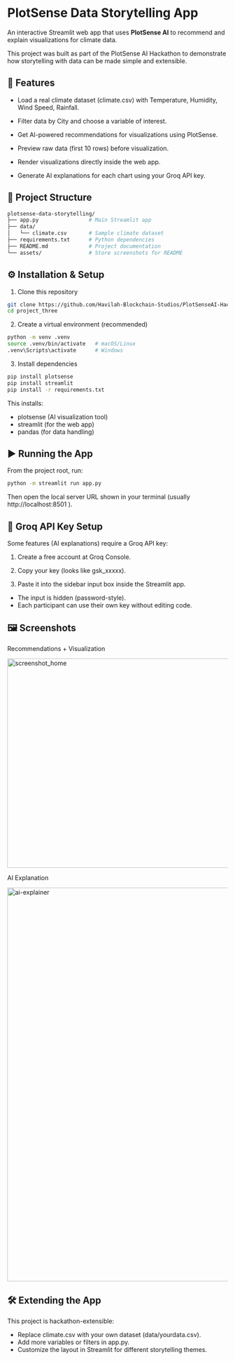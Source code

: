 # PlotSense Data Storytelling App

An interactive Streamlit web app that uses **PlotSense AI** to recommend and explain visualizations for climate data.

This project was built as part of the PlotSense AI Hackathon to demonstrate how storytelling with data can be made simple and extensible.

## 🚀 Features
- Load a real climate dataset (climate.csv) with Temperature, Humidity, Wind Speed, Rainfall.

- Filter data by City and choose a variable of interest.

- Get AI-powered recommendations for visualizations using PlotSense.

- Preview raw data (first 10 rows) before visualization.

- Render visualizations directly inside the web app.

- Generate AI explanations for each chart using your Groq API key.

## 📂 Project Structure
```bash
plotsense-data-storytelling/
├── app.py                # Main Streamlit app
├── data/
│   └── climate.csv       # Sample climate dataset
├── requirements.txt      # Python dependencies
├── README.md             # Project documentation
└── assets/               # Store screenshots for README
```

## ⚙️ Installation & Setup
1. Clone this repository
```bash
git clone https://github.com/Havilah-Blockchain-Studios/PlotSenseAI-Hackathon-Demo-Projects.git
cd project_three
```

2. Create a virtual environment (recommended)
```bash
python -m venv .venv
source .venv/bin/activate   # macOS/Linux
.venv\Scripts\activate      # Windows
```

3. Install dependencies
```bash
pip install plotsense
pip install streamlit
pip install -r requirements.txt
```
This installs:
- plotsense (AI visualization tool)
- streamlit (for the web app)
- pandas (for data handling)

## ▶️ Running the App

From the project root, run:
```bash
python -m streamlit run app.py
```
Then open the local server URL shown in your terminal (usually http://localhost:8501
).

## 🔑 Groq API Key Setup

Some features (AI explanations) require a Groq API key:

1. Create a free account at Groq Console.

2. Copy your key (looks like gsk_xxxxx).

3. Paste it into the sidebar input box inside the Streamlit app.

 - The input is hidden (password-style).
 - Each participant can use their own key without editing code.

## 🖼️ Screenshots
 Recommendations + Visualization

<img width="959" height="477" alt="screenshot_home" src="https://github.com/user-attachments/assets/ed833f8b-8cbe-4ef6-b091-6c554bfbb3af" />

AI Explanation

<img width="1919" height="897" alt="ai-explainer" src="https://github.com/user-attachments/assets/0010f069-bcdd-4f67-b1fc-f0d3c2c6fba0" />

## 🛠️ Extending the App

This project is hackathon-extensible:
- Replace climate.csv with your own dataset (data/yourdata.csv).
- Add more variables or filters in app.py.
- Customize the layout in Streamlit for different storytelling themes.

